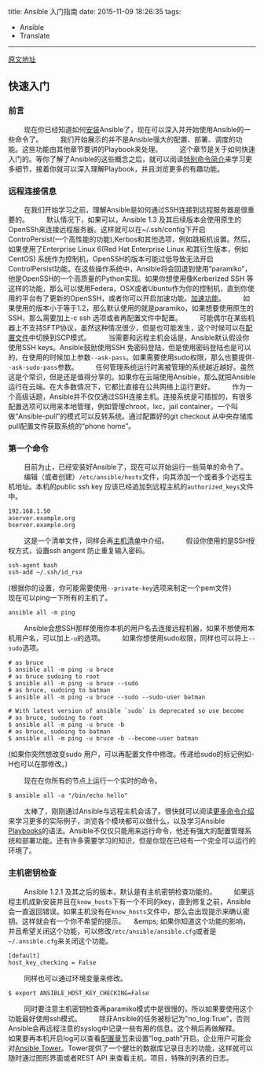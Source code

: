 title: Ansible 入门指南
date: 2015-11-09 18:26:35
tags:
  - Ansible
  - Translate
---

[原文地址](http://docs.ansible.com/ansible/intro_getting_started.html)

## 快速入门

### 前言

&emsp;&emsp; 现在你已经知道如何[安装](http://docs.ansible.com/ansible/intro_installation.html)Ansible了，现在可以深入并开始使用Ansible的一些命令了。
&emsp;&emsp; 我们开始展示的并不是Ansible强大的配置、部署、调度的功能。这些功能由其他章节要讲的Playbook来处理。
&emsp;&emsp; 这个章节是关于如何快速入门的。等你了解了Ansible的这些概念之后，就可以阅读[特别命令简介](http://docs.ansible.com/ansible/intro_adhoc.html)来学习更多细节，接着你就可以深入理解Playbook，并且浏览更多的有趣功能。

### 远程连接信息

&emsp;&emsp; 在我们开始学习之前，理解Ansible是如何通过SSH连接到远程服务器是很重要的。
&emsp;&emsp; 默认情况下，如果可以，Ansible 1.3 及其后续版本会使用原生的OpenSSh来连接远程服务器。这样就可以在~/.ssh/config下开启ControPersist(一个高性能的功能),Kerbos和其他选项，例如跳板机设置。然后，如果使用了Enterprise Linux 6(Red Hat Enterprise Linux 和其衍生版本，例如CentOS) 系统作为控制机，OpenSSH的版本可能过低导致无法开启ControlPersist功能。在这些操作系统中，Ansible将会回退到使用“paramiko”，他是OpenSSH的一个高质量的Python实现。如果你想使用像Kerberized SSH 等这样的功能，那么可以使用Federa，OSX或者Ubuntu作为你的控制机，直到你使用的平台有了更新的OpenSSH，或者你可以开启加速功能。[加速功能](http://docs.ansible.com/ansible/playbooks_acceleration.html)。
&emsp;&emsp; 如果使用的版本小于等于1.2，那么默认使用的就是paramiko，如果想要使用原生的SSH，那么需要加上-c ssh 选项或者再配置文件中配置。
&emsp;&emsp; 可能偶尔在某些机器上不支持SFTP协议，虽然这种情况很少，但是也可能发生，这个时候可以在[配置文件](http://docs.ansible.com/ansible/intro_configuration.html)中切换到SCP模式。
&emsp;&emsp; 当需要和远程主机会话是，Ansible默认假设你使用SSH keys。Ansible鼓励使用SSH 免密码登陆，但是使用密码登陆也是可以的，在使用的时候加上参数`--ask-pass`。如果需要使用sudo权限，那么也要提供`--ask-sudo-pass`参数。
&emsp;&emsp; 任何管理系统运行时离被管理的系统越近越好。虽然这是个常识，但是还是值得分享的。如果你在云端使用Ansible，那么就把Ansible运行在云端。在大多数情况下，它都比直接在公共网络上运行更好。
&emsp;&emsp; 作为一个高级话题，Ansible并不仅仅通过SSH连接主机。连接系统是可插拔的，有很多配置选项可以用来本地管理，例如管理chroot，lxc，jail container。一个叫做“Ansible-pull”的模式可以反转系统。通过配置好的git checkout 从中央存储库pull配置文件获取系统的“phone home”。

### 第一个命令

&emsp;&emsp; 目前为止，已经安装好Ansible了，现在可以开始运行一些简单的命令了。
&emsp;&emsp; 编辑（或者创建）`/etc/ansible/hosts`文件，向其添加一个或者多个远程主机地址。本机的public ssh key 应该已经追加到远程主机的`authorized_keys`文件中。

```
192.168.1.50
aserver.example.org
bserver.example.org
```

&emsp;&emsp; 这是一个清单文件，同样会再[主机清单](http://docs.ansible.com/ansible/intro_inventory.html)中介绍。
&emsp;&emsp; 假设你使用的是SSH授权方式，设置ssh angent 防止重复输入密码。

```
ssh-agent bash
ssh-add ~/.ssh/id_rsa
```

(根据你的设置，你可能需要使用`--private-key`选项来制定一个pem文件)
&emsp;&emsp; 现在可以ping一下所有的主机了。

```
ansible all -m ping
```

&emsp;&emsp; Ansible会想SSH那样使用你本机的用户名去连接远程机器，如果不想使用本机用户名，可以加上`-u`的选项。
&emsp;&emsp; 如果你想使用sudo权限，同样也可以将上`--sudo`选项。

```
# as bruce
$ ansible all -m ping -u bruce
# as bruce sudoing to root
$ ansible all -m ping -u bruce --sudo
# as bruce, sudoing to batman
$ ansible all -m ping -u bruce --sudo --sudo-user batman

# With latest version of ansible `sudo` is deprecated so use become
# as bruce, sudoing to root
$ ansible all -m ping -u bruce -b
# as bruce, sudoing to batman
$ ansible all -m ping -u bruce -b --become-user batman
```

(如果你突然想改变sudo 用户，可以再配置文件中修改。传递给sudo的标记例如-H也可以在那修改。)

&emsp;&emsp; 现在在你所有的节点上运行一个实时的命令。

```
$ ansible all -a "/bin/echo hello"
```

&emsp;&emsp; 太棒了，刚刚通过Ansible与远程主机会话了。很快就可以阅读[更多命令介绍](http://docs.ansible.com/ansible/intro_adhoc.html)来学习更多的实际例子，浏览各个模块都可以做什么，以及学习Ansible [Playbooks](http://docs.ansible.com/ansible/playbooks.html)的语法。Ansible不仅仅只能用来运行命令，他还有强大的配置管理系统和部署功能。还有许多需要学习的知识，但是你现在已经有一个完全可以运行的环境了。

### 主机密钥检查

&emsp;&emsp; Ansible 1.2.1 及其之后的版本，默认是有主机密钥检查功能的。
&emsp;&emsp; 如果远程主机成新安装并且在`know_hosts`下有一个不同的key，直到修复之前，Ansible会一直返回错误。如果主机没有在`know_hosts`文件中，那么会出现提示来确认密钥。这样就会有一个你不希望的提示。
&emsp;&emps; 如果你知道这个功能的影响，并且希望关闭这个功能，可以修改`/etc/ansible/ansible.cfg`或者是`~/.ansible.cfg`来关闭这个功能。

```
[default]
host_key_checking = False
```

&emsp;&emsp; 同样也可以通过环境变量来修改。

```
$ export ANSIBLE_HOST_KEY_CHECKING=False
```

&emsp;&emsp; 同时要注意主机密钥检查再paramiko模式中是很慢的，所以如果要使用这个功能最好使用ssh模式。
&emsp;&emsp; 除非Ansible的任务被标记为"no_log:True"，否则Ansible会再远程注意的syslog中记录一些有用的信息。这个稍后再做解释。
&emsp;&emsp; 如果要再本机开启log可以查看[配置章节](http://docs.ansible.com/ansible/intro_configuration.html)来设置“log_path”开启。企业用户可能会对[Ansible Tower](http://docs.ansible.com/ansible/tower.html)。Tower提供了一个健壮的数据库记录日志的功能，这样就可以随时通过图形界面或者REST API 来查看主机，项目，特殊的列表的日志。
